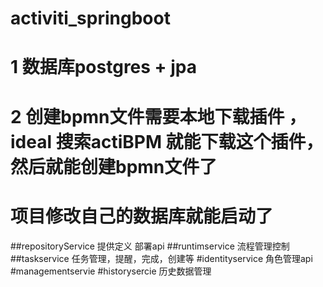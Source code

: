 # activiti_springboot
# 1 数据库postgres + jpa
# 2 创建bpmn文件需要本地下载插件 ，ideal 搜索actiBPM  就能下载这个插件，然后就能创建bpmn文件了

# 项目修改自己的数据库就能启动了


 ##repositoryService 提供定义 部署api
 ##runtimservice 流程管理控制
 ##taskservice  任务管理，提醒，完成，创建等
 #identityservice 角色管理api
 #managementservie 
 #historysercie 历史数据管理
